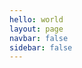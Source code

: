 ```yaml
---
hello: world
layout: page
navbar: false
sidebar: false
---
```


<Snowflakes :width="0" :height="0" count="200" x="end" color="skyblue" maxSpeed="10" />

<script setup>
import Snowflakes from '@components/snowflakes.vue'
</script>